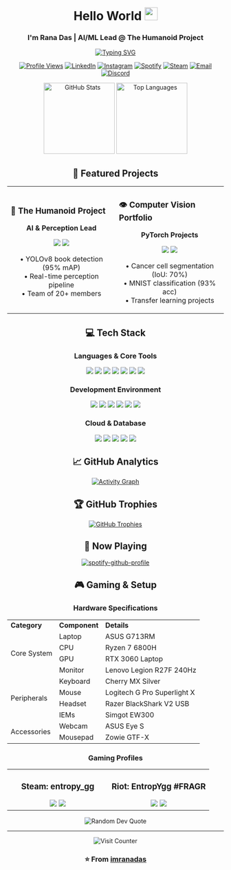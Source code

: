 <div align="center">

# Hello World <img src="https://media.giphy.com/media/hvRJCLFzcasrR4ia7z/giphy.gif" width="30">
### I'm Rana Das | AI/ML Lead @ The Humanoid Project

[![Typing SVG](https://readme-typing-svg.demolab.com?font=Fira+Code&pause=1000&center=true&vCenter=true&width=435&lines=Computer+Vision+%7C+Deep+Learning;AI%2FML+Developer;Robotics+Enthusiast;B.Tech+@+IIT+Bombay)](https://git.io/typing-svg)

<p align="center">
  <a href="https://github.com/imranadas"><img src="https://komarev.com/ghpvc/?username=imranadas&label=Profile%20Views&color=blueviolet&style=flat" alt="Profile Views"/></a>
  <a href="https://www.linkedin.com/in/rana-das-93a773191/"><img src="https://img.shields.io/badge/LinkedIn-Rana_Das-blue?style=flat&logo=linkedin" alt="LinkedIn"/></a>
  <a href="https://www.instagram.com/im_rana_das/"><img src="https://img.shields.io/badge/Instagram-im__rana__das-E4405F?style=flat&logo=instagram" alt="Instagram"/></a>
  <a href="https://open.spotify.com/user/aloagnm26yso1g4b6kvfbjvdq"><img src="https://img.shields.io/badge/Spotify-Follow-1DB954?style=flat&logo=spotify" alt="Spotify"/></a>
  <a href="https://steamcommunity.com/id/entropy_gg"><img src="https://img.shields.io/badge/Steam-entropy__gg-000000?style=flat&logo=steam" alt="Steam"/></a>
  <a href="mailto:ranadas23112002@gmail.com"><img src="https://img.shields.io/badge/Email-ranadas23112002@gmail.com-red?style=flat&logo=gmail" alt="Email"/></a>
  <a href="https://discord.com/users/.entropygg"><img src="https://img.shields.io/badge/Discord-.entropygg-5865F2?style=flat&logo=discord" alt="Discord"/></a>
</p>

<div align="center">
  <img src="https://github-readme-stats.vercel.app/api?username=imranadas&show_icons=true&theme=radical" alt="GitHub Stats" height="165" />
  <img src="https://github-readme-stats.vercel.app/api/top-langs/?username=imranadas&layout=compact&theme=radical" alt="Top Languages" height="165" />
</div>

## 🚀 Featured Projects

<table>
  <tr>
    <td width="50%">
      <h3>🤖 The Humanoid Project</h3>
      <div align="center">
        <p><strong>AI & Perception Lead</strong></p>
        <img src="https://img.shields.io/badge/YOLO-00FFFF?style=for-the-badge&logo=yolo&logoColor=black"/>
        <img src="https://img.shields.io/badge/OpenCV-5C3EE8?style=for-the-badge&logo=opencv&logoColor=white"/>
        <p>• YOLOv8 book detection (95% mAP)<br>• Real-time perception pipeline<br>• Team of 20+ members</p>
      </div>
    </td>
    <td width="50%">
      <h3>👁️ Computer Vision Portfolio</h3>
      <div align="center">
        <p><strong>PyTorch Projects</strong></p>
        <img src="https://img.shields.io/badge/PyTorch-EE4C2C?style=for-the-badge&logo=pytorch&logoColor=white"/>
        <img src="https://img.shields.io/badge/OpenCV-5C3EE8?style=for-the-badge&logo=opencv&logoColor=white"/>
        <p>• Cancer cell segmentation (IoU: 70%)<br>• MNIST classification (93% acc)<br>• Transfer learning projects</p>
      </div>
    </td>
  </tr>
</table>

## 💻 Tech Stack

### Languages & Core Tools
<p align="center">
  <img src="https://img.shields.io/badge/Python-3776AB?style=for-the-badge&logo=python&logoColor=white"/>
  <img src="https://img.shields.io/badge/C++-00599C?style=for-the-badge&logo=c%2B%2B&logoColor=white"/>
  <img src="https://img.shields.io/badge/PyTorch-EE4C2C?style=for-the-badge&logo=pytorch&logoColor=white"/>
  <img src="https://img.shields.io/badge/TensorFlow-FF6F00?style=for-the-badge&logo=tensorflow&logoColor=white"/>
  <img src="https://img.shields.io/badge/OpenCV-5C3EE8?style=for-the-badge&logo=opencv&logoColor=white"/>
  <img src="https://img.shields.io/badge/scikit--learn-F7931E?style=for-the-badge&logo=scikit-learn&logoColor=white"/>
  <img src="https://img.shields.io/badge/RASA-5A17EE?style=for-the-badge&logo=rasa&logoColor=white"/>
</p>

### Development Environment
<p align="center">
  <img src="https://img.shields.io/badge/Git-F05032?style=for-the-badge&logo=git&logoColor=white"/>
  <img src="https://img.shields.io/badge/Docker-2496ED?style=for-the-badge&logo=docker&logoColor=white"/>
  <img src="https://img.shields.io/badge/Kubernetes-326CE5?style=for-the-badge&logo=kubernetes&logoColor=white"/>
  <img src="https://img.shields.io/badge/VS_Code-007ACC?style=for-the-badge&logo=visual-studio-code&logoColor=white"/>
  <img src="https://img.shields.io/badge/Jupyter-F37626?style=for-the-badge&logo=jupyter&logoColor=white"/>
  <img src="https://img.shields.io/badge/Linux-FCC624?style=for-the-badge&logo=linux&logoColor=black"/>
</p>

### Cloud & Database
<p align="center">
  <img src="https://img.shields.io/badge/AWS-232F3E?style=for-the-badge&logo=amazon-aws&logoColor=white"/>
  <img src="https://img.shields.io/badge/GCP-4285F4?style=for-the-badge&logo=google-cloud&logoColor=white"/>
  <img src="https://img.shields.io/badge/Azure-0089D6?style=for-the-badge&logo=microsoft-azure&logoColor=white"/>
  <img src="https://img.shields.io/badge/MongoDB-47A248?style=for-the-badge&logo=mongodb&logoColor=white"/>
  <img src="https://img.shields.io/badge/PostgreSQL-336791?style=for-the-badge&logo=postgresql&logoColor=white"/>
</p>

## 📈 GitHub Analytics
[![Activity Graph](https://github-readme-activity-graph.vercel.app/graph?username=imranadas&theme=react-dark)](https://github.com/ashutosh00710/github-readme-activity-graph)

## 🏆 GitHub Trophies
[![GitHub Trophies](https://github-profile-trophy.vercel.app/?username=imranadas&theme=radical&row=1&column=7)](https://github.com/ryo-ma/github-profile-trophy)

## 🎵 Now Playing
[![spotify-github-profile](https://spotify-github-profile.kittinanx.com/api/view?uid=aloagnm26yso1g4b6kvfbjvdq&cover_image=true&theme=default&show_offline=false&background_color=121212&interchange=true&bar_color_cover=true)](https://github.com/kittinan/spotify-github-profile)

## 🎮 Gaming & Setup

### Hardware Specifications
<table>
  <tr>
    <td><strong>Category</strong></td>
    <td><strong>Component</strong></td>
    <td><strong>Details</strong></td>
  </tr>
  <tr>
    <td rowspan="4">Core System</td>
    <td>Laptop</td>
    <td>ASUS G713RM</td>
  </tr>
  <tr>
    <td>CPU</td>
    <td>Ryzen 7 6800H</td>
  </tr>
  <tr>
    <td>GPU</td>
    <td>RTX 3060 Laptop</td>
  </tr>
  <tr>
    <td>Monitor</td>
    <td>Lenovo Legion R27F 240Hz</td>
  </tr>
  <tr>
    <td rowspan="4">Peripherals</td>
    <td>Keyboard</td>
    <td>Cherry MX Silver</td>
  </tr>
  <tr>
    <td>Mouse</td>
    <td>Logitech G Pro Superlight X</td>
  </tr>
  <tr>
    <td>Headset</td>
    <td>Razer BlackShark V2 USB</td>
  </tr>
  <tr>
    <td>IEMs</td>
    <td>Simgot EW300</td>
  </tr>
  <tr>
    <td rowspan="2">Accessories</td>
    <td>Webcam</td>
    <td>ASUS Eye S</td>
  </tr>
  <tr>
    <td>Mousepad</td>
    <td>Zowie GTF-X</td>
  </tr>
</table>

### Gaming Profiles
<table>
  <tr>
    <td width="50%">
      <h3 align="center">Steam: entropy_gg</h3>
      <div align="center">
        <img src="https://img.shields.io/badge/CS2-Active-success?style=flat&logo=counter-strike&logoColor=white"/>
        <img src="https://img.shields.io/badge/VAC-Clean-success?style=flat&logo=steam&logoColor=white"/>
      </div>
    </td>
    <td width="50%">
      <h3 align="center">Riot: EntropYgg #FRAGR</h3>
      <div align="center">
        <img src="https://img.shields.io/badge/VALORANT-Active-success?style=flat&logo=riot-games&logoColor=white"/>
        <img src="https://img.shields.io/badge/TFT-Casual-yellow?style=flat&logo=riot-games&logoColor=white"/>
      </div>
    </td>
  </tr>
</table>

<p align="center">
  <img src="https://quotes-github-readme.vercel.app/api?type=horizontal&theme=radical" alt="Random Dev Quote"/>
</p>

---
<div align="center">
  <img src="https://profile-counter.glitch.me/imranadas/count.svg" alt="Visit Counter"/>
  
  ### ⭐️ From [imranadas](https://github.com/imranadas)
</div>
